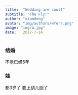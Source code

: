 ```yaml
---
title:  "Wedding are cool!"
subtitle: "The Fly!"
author: "xiaodong"
avatar: "img/authors/wferr.png"
image: "img/a.jpg"
date:   2017-7-14
---
```


### 结婚
不觉已经5年
### 娃
都3岁了
要上幼儿园了


